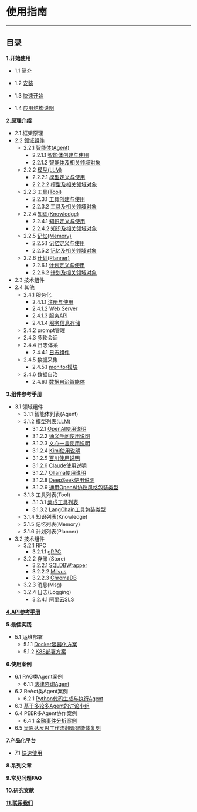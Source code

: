 # 使用指南
************************************************
## 目录

**1.开始使用**

* 1.1 [简介](1_1_简介.md)

* 1.2 [安装](1_2_安装.md)

* 1.3 [快速开始](1_3_快速开始.md)

* 1.4 [应用结构说明](1_4_应用工程结构及说明.md)

**2.原理介绍**

* 2.1 框架原理
* 2.2 [领域组件](2_2_领域组件原理.md)
  * 2.2.1 [智能体(Agent)](2_2_1_智能体.md)
    * 2.2.1.1 [智能体创建与使用](2_2_1_智能体创建与使用.md)
    * 2.2.1.2 [智能体及相关领域对象](2_2_1_智能体及相关领域对象.md)
  * 2.2.2 [模型(LLM)](2_2_2_模型.md)
    * 2.2.2.1 [模型定义与使用](2_2_2_模型及相关领域对象.md)
    * 2.2.2.2 [模型及相关领域对象](2_2_2_模型及相关领域对象.md)
  * 2.2.3 [工具(Tool)](2_2_3_工具.md)
    * 2.2.3.1 [工具创建与使用](2_2_3_工具创建与使用.md)
    * 2.2.3.2 [工具及相关领域对象](2_2_3_工具及相关领域对象.md)
  * 2.2.4 [知识(Knowledge)](2_2_4_知识.md)
    * 2.2.4.1 [知识定义与使用](2_2_4_知识定义与使用.md)
    * 2.2.4.2 [知识及相关领域对象](2_2_4_知识及相关领域对象.md)
  * 2.2.5 [记忆(Memory)](2_2_5_记忆.md)
    * 2.2.5.1 [记忆定义与使用](2_2_5_记忆定义与使用.md)
    * 2.2.5.2 [记忆及相关领域对象](2_2_5_记忆及相关领域对象.md)
  * 2.2.6 [计划(Planner)](2_2_6_计划.md)
    * 2.2.6.1 [计划定义与使用](2_2_6_计划定义与使用.md)
    * 2.2.6.2 [计划及相关领域对象](2_2_6_计划及相关领域对象.md)
* 2.3 技术组件
* 2.4 其他
  * 2.4.1 服务化
    * 2.4.1.1 [注册与使用](2_4_1_服务注册与使用.md)
    * 2.4.1.2 [Web Server](2_4_1_Web_Server.md)
    * 2.4.1.3 [服务API](2_4_1_服务Api.md)
    * 2.4.1.4 [服务信息存储](2_4_1_服务信息存储.md)
  * 2.4.2 prompt管理
  * 2.4.3 多轮会话
  * 2.4.4 日志体系
    * 2.4.4.1 [日志组件](2_4_4_日志组件.md)
  * 2.4.5 数据采集
    * 2.4.5.1 [monitor模块](2_5_1_监控模块.md)
  * 2.4.6 数据自治
    * 2.4.6.1 [数据自治智能体](8_1_1_数据自治智能体.md)

**3.组件参考手册**
* 3.1 领域组件
  * 3.1.1 智能体列表(Agent)
  * 3.1.2 [模型列表(LLM)](3_1_2_0_模型列表.md)
    * 3.1.2.1 [OpenAI使用说明](3_1_2_OpenAI使用.md)
    * 3.1.2.2 [通义千问使用说明](3_1_2_Qwen使用.md)
    * 3.1.2.3 [文心一言使用说明](3_1_2_文心使用.md)
    * 3.1.2.4 [Kimi使用说明](3_1_2_Kimi使用.md)
    * 3.1.2.5 [百川使用说明](3_1_2_百川使用.md)
    * 3.1.2.6 [Claude使用说明](3_1_2_Claude使用.md)
    * 3.1.2.7 [Ollama使用说明](3_1_2_Ollama使用.md)
    * 3.1.2.8 [DeepSeek使用说明](3_1_2_DeepSeek使用.md)
    * 3.1.2.9 [通用OpenAI协议风格包装类型](3_1_2_OpenAIStyleLLM使用.md)
  * 3.1.3 工具列表(Tool)
    * 3.1.3.1 [集成工具列表](2_2_3_集成的工具.md)
    * 3.1.3.2 [LangChain工具包装类型](2_2_3_集成LangChain工具.md)
  * 3.1.4 知识列表(Knowledge)
  * 3.1.5 记忆列表(Memory)
  * 3.1.6 计划列表(Planner)
* 3.2 技术组件
  * 3.2.1 RPC
    * 3.2.1.1 [gRPC](3_2_1_gRPC.md)
  * 3.2.2 存储 (Store)
    * 3.2.2.1 [SQLDBWrapper](2_3_1_SQLDB_WRAPPER.md)
    * 3.2.2.2 [Milvus](3_3_1_Milvus.md)
    * 3.2.2.3 [ChromaDB](3_3_2_ChromaDB.md)
  * 3.2.3 消息(Msg)
  * 3.2.4 日志(Logging)
    * 3.2.4.1 [阿里云SLS](3_2_4_阿里云SLS.md)

**[4.API参考手册](4_1_API参考.md)**

**5.最佳实践**
* 5.1 运维部署
  * 5.1.1 [Docker容器化方案](5_1_1_Docker容器化部署.md)
  * 5.1.2 [K8S部署方案](5_1_2_K8S部署.md)

**6.使用案例**
* 6.1 RAG类Agent案例
  * 6.1.1 [法律咨询Agent](7_1_1_法律咨询案例.md)
* 6.2 ReAct类Agent案例
  * 6.2.1 [Python代码生成与执行Agent](7_1_1_Python自动执行案例.md)
* 6.3 [基于多轮多Agent的讨论小组](6_2_1_讨论组.md)
* 6.4 PEER多Agent协作案例
  * 6.4.1 [金融事件分析案例](./6_4_1_金融事件分析案例.md)
* 6.5 [吴恩达反思工作流翻译智能体复刻](./7_1_1_翻译案例.md)

**7.产品化平台**
* 7.1 [快速使用](./10_1_1_产品化平台快速开始.md)

**8.系列文章**

**9.常见问题FAQ**

**[10.研究文献](9_1_研究文献.md)**

**[11.联系我们](6_1_联系我们.md)**
